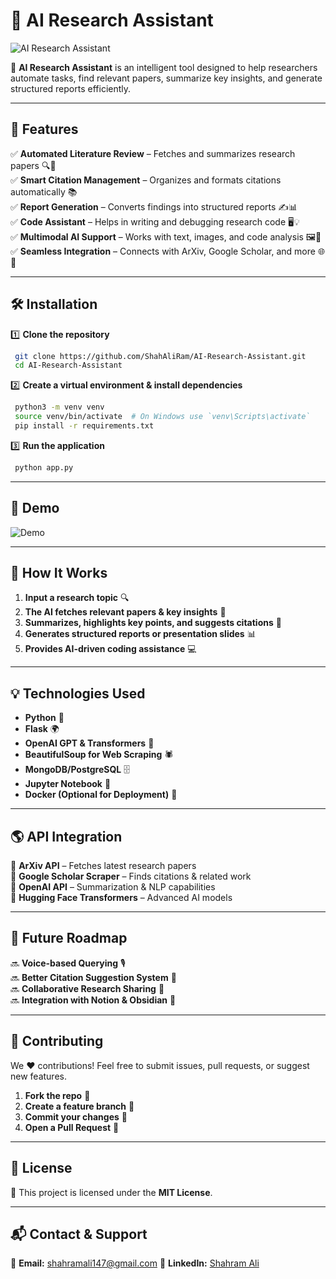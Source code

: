 # 🤖 AI Research Assistant

![AI Research Assistant](https://user-images.githubusercontent.com/your-image-url.jpg)

🚀 **AI Research Assistant** is an intelligent tool designed to help researchers automate tasks, find relevant papers, summarize key insights, and generate structured reports efficiently.

---

## 📌 Features

✅ **Automated Literature Review** – Fetches and summarizes research papers 🔍📄  
✅ **Smart Citation Management** – Organizes and formats citations automatically 📚  
✅ **Report Generation** – Converts findings into structured reports ✍️📊  
✅ **Code Assistant** – Helps in writing and debugging research code 🖥️💡  
✅ **Multimodal AI Support** – Works with text, images, and code analysis 🖼️📝  
✅ **Seamless Integration** – Connects with ArXiv, Google Scholar, and more 🌐🔗

---

## 🛠️ Installation

1️⃣ **Clone the repository**
```bash
 git clone https://github.com/ShahAliRam/AI-Research-Assistant.git
 cd AI-Research-Assistant
```

2️⃣ **Create a virtual environment & install dependencies**
```bash
 python3 -m venv venv
 source venv/bin/activate  # On Windows use `venv\Scripts\activate`
 pip install -r requirements.txt
```

3️⃣ **Run the application**
```bash
 python app.py
```

---

## 🎥 Demo

![Demo](https://user-images.githubusercontent.com/your-demo-gif-url.gif)

---

## 🚀 How It Works

1. **Input a research topic** 🔍  
2. **The AI fetches relevant papers & key insights** 📄  
3. **Summarizes, highlights key points, and suggests citations** 📝  
4. **Generates structured reports or presentation slides** 📊  
5. **Provides AI-driven coding assistance** 💻

---

## 💡 Technologies Used

- **Python** 🐍
- **Flask** 🌍
- **OpenAI GPT & Transformers** 🤖
- **BeautifulSoup for Web Scraping** 🕷️
- **MongoDB/PostgreSQL** 🗄️
- **Jupyter Notebook** 📓
- **Docker (Optional for Deployment)** 🐳

---

## 🌎 API Integration

🔹 **ArXiv API** – Fetches latest research papers  
🔹 **Google Scholar Scraper** – Finds citations & related work  
🔹 **OpenAI API** – Summarization & NLP capabilities  
🔹 **Hugging Face Transformers** – Advanced AI models

---

## 📄 Future Roadmap

🔜 **Voice-based Querying** 🎙️  
🔜 **Better Citation Suggestion System** 📑  
🔜 **Collaborative Research Sharing** 👥  
🔜 **Integration with Notion & Obsidian** 📝  

---

## 🤝 Contributing

We ❤️ contributions! Feel free to submit issues, pull requests, or suggest new features.

1. **Fork the repo** 🍴
2. **Create a feature branch** 🌱
3. **Commit your changes** 🎯
4. **Open a Pull Request** 🚀

---

## 📜 License

📝 This project is licensed under the **MIT License**.

---

## 📬 Contact & Support

📧 **Email:** shahramali147@gmail.com
💼 **LinkedIn:** [Shahram Ali](https://www.linkedin.com/in/shahram-ali-8abbbb167/)  
